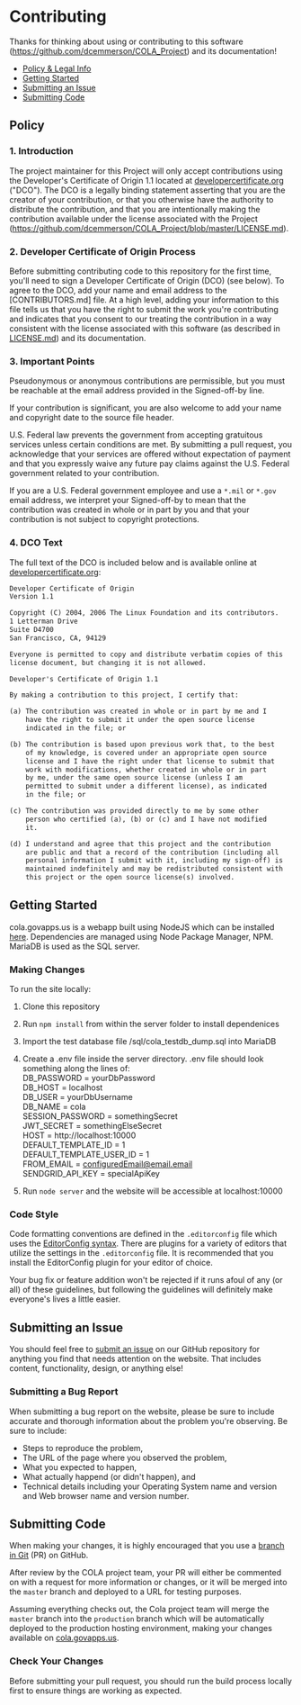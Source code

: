 # Contributing 

Thanks for thinking about using or contributing to this software (https://github.com/dcemmerson/COLA_Project) and its documentation!

* [Policy & Legal Info](#policy)
* [Getting Started](#getting-started)
* [Submitting an Issue](#submitting-an-issue)
* [Submitting Code](#submitting-code)

## Policy

### 1. Introduction

The project maintainer for this Project will only accept contributions using the Developer's Certificate of Origin 1.1 located at [developercertificate.org](https://developercertificate.org) ("DCO"). The DCO is a legally binding statement asserting that you are the creator of your contribution, or that you otherwise have the authority to distribute the contribution, and that you are intentionally making the contribution available under the license associated with the Project (https://github.com/dcemmerson/COLA_Project/blob/master/LICENSE.md).

### 2. Developer Certificate of Origin Process

Before submitting contributing code to this repository for the first time, you'll need to sign a Developer Certificate of Origin (DCO) (see below). To agree to the DCO, add your name and email address to the [CONTRIBUTORS.md] file. At a high level, adding your information to this file tells us that you have the right to submit the work you're contributing and indicates that you consent to our treating the contribution in a way consistent with the license associated with this software (as described in [LICENSE.md](https://github.com/dcemmerson/COLA_Project/blob/master/LICENSE.md)) and its documentation.

### 3. Important Points

Pseudonymous or anonymous contributions are permissible, but you must be reachable at the email address provided in the Signed-off-by line.

If your contribution is significant, you are also welcome to add your name and copyright date to the source file header.

U.S. Federal law prevents the government from accepting gratuitous services unless certain conditions are met. By submitting a pull request, you acknowledge that your services are offered without expectation of payment and that you expressly waive any future pay claims against the U.S. Federal government related to your contribution.

If you are a U.S. Federal government employee and use a `*.mil` or `*.gov` email address, we interpret your Signed-off-by to mean that the contribution was created in whole or in part by you and that your contribution is not subject to copyright protections.

### 4. DCO Text

The full text of the DCO is included below and is available online at [developercertificate.org](https://developercertificate.org):

```txt
Developer Certificate of Origin
Version 1.1

Copyright (C) 2004, 2006 The Linux Foundation and its contributors.
1 Letterman Drive
Suite D4700
San Francisco, CA, 94129

Everyone is permitted to copy and distribute verbatim copies of this
license document, but changing it is not allowed.

Developer's Certificate of Origin 1.1

By making a contribution to this project, I certify that:

(a) The contribution was created in whole or in part by me and I
    have the right to submit it under the open source license
    indicated in the file; or

(b) The contribution is based upon previous work that, to the best
    of my knowledge, is covered under an appropriate open source
    license and I have the right under that license to submit that
    work with modifications, whether created in whole or in part
    by me, under the same open source license (unless I am
    permitted to submit under a different license), as indicated
    in the file; or

(c) The contribution was provided directly to me by some other
    person who certified (a), (b) or (c) and I have not modified
    it.

(d) I understand and agree that this project and the contribution
    are public and that a record of the contribution (including all
    personal information I submit with it, including my sign-off) is
    maintained indefinitely and may be redistributed consistent with
    this project or the open source license(s) involved.
```

## Getting Started

cola.govapps.us is a webapp built using NodeJS which can be installed [here](https://nodejs.org/en/). Dependencies are managed using Node Package Manager, NPM. MariaDB is used as the SQL server.

### Making Changes

To run the site locally:

1) Clone this repository
2) Run `npm install` from within the server folder to install dependenices
3) Import the test database file /sql/cola_testdb_dump.sql into MariaDB
4) Create a .env file inside the server directory. .env file should look something along the lines of:  
   DB_PASSWORD = yourDbPassword  
   DB_HOST = localhost  
   DB_USER = yourDbUsername  
   DB_NAME = cola  
   SESSION_PASSWORD = somethingSecret  
   JWT_SECRET = somethingElseSecret  
   HOST = http://localhost:10000  
   DEFAULT_TEMPLATE_ID = 1  
   DEFAULT_TEMPLATE_USER_ID = 1  
   FROM_EMAIL = configuredEmail@email.email  
   SENDGRID_API_KEY = specialApiKey
   
5) Run `node server` and the website will be accessible at localhost:10000

### Code Style

Code formatting conventions are defined in the `.editorconfig` file which uses the [EditorConfig syntax](http://editorconfig.org). There are plugins for a variety of editors that utilize the settings in the `.editorconfig` file. It is recommended that you install the EditorConfig plugin for your editor of choice.

Your bug fix or feature addition won't be rejected if it runs afoul of any (or all) of these guidelines, but following the guidelines will definitely make everyone's lives a little easier.

## Submitting an Issue

You should feel free to [submit an issue](https://github.com/dcemmerson/COLA_Project/issues) on our GitHub repository for anything you find that needs attention on the website. That includes content, functionality, design, or anything else!

### Submitting a Bug Report

When submitting a bug report on the website, please be sure to include accurate and thorough information about the problem you're observing. Be sure to include:

* Steps to reproduce the problem,
* The URL of the page where you observed the problem,
* What you expected to happen,
* What actually happend (or didn't happen), and
* Technical details including your Operating System name and version and Web browser name and version number.

## Submitting Code

When making your changes, it is highly encouraged that you use a [branch in Git](https://github.com/dcemmerson/COLA_Project/pulls) (PR) on GitHub. 

After review by the COLA project team, your PR will either be commented on with a request for more information or changes, or it will be merged into the `master` branch and deployed to a URL for testing purposes.

Assuming everything checks out, the Cola project team will merge the `master` branch into the `production` branch which will be automatically deployed to the production hosting environment, making your changes available on [cola.govapps.us](https://cola.govapps.us/).

### Check Your Changes

Before submitting your pull request, you should run the build process locally first to ensure things are working as expected.




